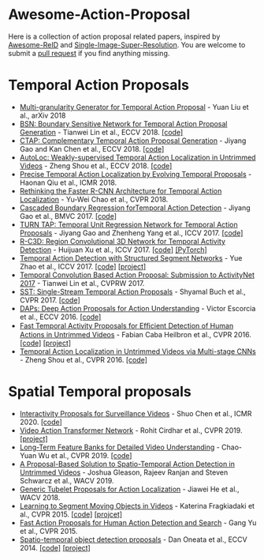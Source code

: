 # Awesome-Action-Proposal
Here is a collection of action proposal related papers, inspired by [Awesome-ReID](https://kaiyangzhou.github.io/deep-person-reid/AWESOME_REID.html) and [Single-Image-Super-Resolution](https://github.com/YapengTian/Single-Image-Super-Resolution). You are welcome to submit a [pull request](https://help.github.com/articles/creating-a-pull-request/) if you find anything missing.

# Temporal Action Proposals
- [Multi-granularity Generator for Temporal Action Proposal](https://arxiv.org/pdf/1811.11524.pdf) - Yuan Liu et al., arXiv 2018
- [BSN: Boundary Sensitive Network for Temporal Action Proposal Generation](https://github.com/wzmsltw/BSN-boundary-sensitive-network) -  Tianwei Lin et al., ECCV 2018. [[code]](https://github.com/wzmsltw/BSN-boundary-sensitive-network)
- [CTAP: Complementary Temporal Action Proposal Generation](https://arxiv.org/pdf/1807.04821.pdf) - Jiyang Gao and Kan Chen et al., ECCV 2018. [[code]](https://github.com/jiyanggao/CTAP)
- [AutoLoc: Weakly-supervised Temporal Action Localization in Untrimmed Videos](https://arxiv.org/pdf/1807.08333.pdf) - Zheng Shou et al., ECCV 2018. [[code]](https://github.com/zhengshou/AutoLoc/)
- [Precise Temporal Action Localization by Evolving Temporal Proposals](https://arxiv.org/pdf/1804.04803.pdf) - Haonan Qiu et al., ICMR 2018.
- [Rethinking the Faster R-CNN Architecture for Temporal Action Localization](http://openaccess.thecvf.com/content_cvpr_2018/html/Chao_Rethinking_the_Faster_CVPR_2018_paper.html) - Yu-Wei Chao et al., CVPR 2018.
- [Cascaded Boundary Regression forTemporal Action Detection](https://arxiv.org/pdf/1705.01180.pdf) - Jiyang Gao et al., BMVC 2017. [[code]](https://github.com/jiyanggao/CBR)
- [TURN TAP: Temporal Unit Regression Network for Temporal Action Proposals](http://openaccess.thecvf.com/content_iccv_2017/html/Gao_TURN_TAP_Temporal_ICCV_2017_paper.html) - Jiyang Gao and Zhenheng Yang et al., ICCV 2017. [[code]](https://github.com/jiyanggao/TURN-TAP)
- [R-C3D: Region Convolutional 3D Network for Temporal Activity Detection](http://openaccess.thecvf.com/content_iccv_2017/html/Xu_R-C3D_Region_Convolutional_ICCV_2017_paper.html) - Huijuan Xu et al., ICCV 2017. [[code]](https://github.com/VisionLearningGroup/R-C3D) [[PyTorch]](https://github.com/sunnyxiaohu/R-C3D.pytorch)
- [Temporal Action Detection with Structured Segment Networks](http://openaccess.thecvf.com/content_iccv_2017/html/Zhao_Temporal_Action_Detection_ICCV_2017_paper.html) - Yue Zhao et al., ICCV 2017. [[code]](https://github.com/yjxiong/action-detection) [[project]](http://yjxiong.me/others/ssn/)
- [Temporal Convolution Based Action Proposal: Submission to ActivityNet 2017](https://arxiv.org/pdf/1707.06750.pdf) - Tianwei Lin et al., CVPRW 2017.
- [SST: Single-Stream Temporal Action Proposals](http://vision.stanford.edu/pdf/buch2017cvpr.pdf) - Shyamal Buch et al., CVPR 2017. [[code]](https://github.com/shyamal-b/sst)
- [DAPs: Deep Action Proposals for Action Understanding](https://pdfs.semanticscholar.org/5ef4/9174ca2b54c1bb54df828acc52075cf1634b.pdf) - Victor Escorcia et al., ECCV 2016. [[code]](https://github.com/escorciav/daps)
- [Fast Temporal Activity Proposals for Efﬁcient Detection of Human Actions in Untrimmed Videos](http://openaccess.thecvf.com/content_cvpr_2016/papers/Heilbron_Fast_Temporal_Activity_CVPR_2016_paper.pdf) - Fabian Caba Heilbron et al., CVPR 2016. [[code]](https://github.com/cabaf/sparseprop) [[project]](https://fabiancaba.com/temporalproposals/index.html)
- [Temporal Action Localization in Untrimmed Videos via Multi-stage CNNs](https://arxiv.org/pdf/1601.02129.pdf) - Zheng Shou et al., CVPR 2016. [[code]](https://github.com/zhengshou/scnn/)

# Spatial Temporal proposals
- [Interactivity Proposals for Surveillance Videos](https://dl.acm.org/doi/10.1145/3372278.3390680) - Shuo Chen et al., ICMR 2020. [[code]](https://github.com/shanshuo/Interactivity_Proposals)
- [Video Action Transformer Network](https://arxiv.org/pdf/1812.02707.pdf) - Rohit Cirdhar et al., CVPR 2019. [[project]](https://rohitgirdhar.github.io/ActionTransformer/)
- [Long-Term Feature Banks for Detailed Video Understanding](https://arxiv.org/pdf/1812.05038.pdf) - Chao-Yuan Wu et al., CVPR 2019.  [[code]](https://github.com/facebookresearch/video-long-term-feature-banks)
- [A Proposal-Based Solution to Spatio-Temporal Action Detection in Untrimmed Videos](https://arxiv.org/pdf/1811.08496.pdf) - Joshua Gleason, Rajeev Ranjan and Steven Schwarcz et al., WACV 2019.
- [Generic Tubelet Proposals for Action Localization](https://arxiv.org/pdf/1705.10861.pdf) - Jiawei He et al., WACV 2018.
- [Learning to Segment Moving Objects in Videos](https://www.cs.cmu.edu/~katef/papers/CVPR2015_LearnVideoSegment.pdf) - Katerina Fragkiadaki et al., CVPR 2015. [[code]](https://www.cs.cmu.edu/~katef/code/STMOP.zip) [[projcet]](https://www.cs.cmu.edu/~katef/videolearn.html)
- [Fast Action Proposals for Human Action Detection and Search](http://openaccess.thecvf.com/content_cvpr_2015/papers/Yu_Fast_Action_Proposals_2015_CVPR_paper.pdf) - Gang Yu et al., CVPR 2015.
- [Spatio-temporal object detection proposals](https://link.springer.com/content/pdf/10.1007%2F978-3-319-10578-9_48.pdf) - Dan Oneata et al., ECCV 2014. [[code]](https://bitbucket.org/doneata/proposals/src/master/) [[project]](http://lear.inrialpes.fr/~oneata/3Dproposals/)
